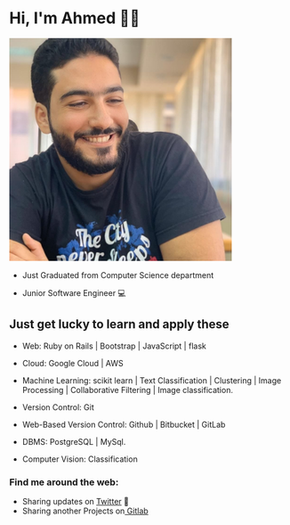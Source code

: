 # Hi, I'm Ahmed 👨‍💻
<img src="https://raw.githubusercontent.com/a-abdellatif98/a-abdellatif98/master/Ahmed M.jpg" alt="banner that says Ahmed M. - J.software engineer" width="400" height="400">

* Just Graduated from Computer Science department  

* Junior Software Engineer 💻

## Just get lucky to learn and apply these  

* Web: Ruby on Rails | Bootstrap | JavaScript | flask  

* Cloud: Google Cloud | AWS

* Machine Learning: scikit learn | Text Classification | Clustering | Image Processing | Collaborative Filtering | Image classification.

* Version Control: Git

* Web-Based Version Control: Github | Bitbucket | GitLab

* DBMS: PostgreSQL | MySql.

* Computer Vision: Classification  


### Find me around the web:
  * Sharing updates on <a href="https://twitter.com/a_abdellatif98">Twitter</a> 💼
  * Sharing another Projects on<a href="https://gitlab.com/a-abdellatif98/"> Gitlab</a>
